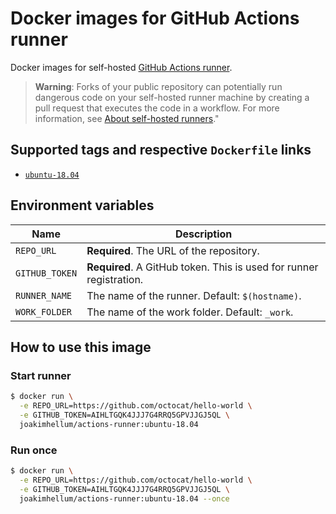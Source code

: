 # Docker images for GitHub Actions runner

Docker images for self-hosted [GitHub Actions runner](https://help.github.com/en/github/automating-your-workflow-with-github-actions/hosting-your-own-runners).

> **Warning**: Forks of your public repository can potentially run dangerous code on your self-hosted runner machine by creating a pull request that executes the code in a workflow.
> For more information, see [About self-hosted runners](https://help.github.com/en/github/automating-your-workflow-with-github-actions/about-self-hosted-runners#self-hosted-runner-security-with-public-repositories)."

## Supported tags and respective `Dockerfile` links

- [`ubuntu-18.04`](./ubuntu-18.04/Dockerfile)

## Environment variables

| Name | Description |
|---|---|
| `REPO_URL` | **Required**. The URL of the repository. |
| `GITHUB_TOKEN` | **Required**. A GitHub token. This is used for runner registration. |
| `RUNNER_NAME` | The name of the runner. Default: `$(hostname)`. |
| `WORK_FOLDER` | The name of the work folder. Default: `_work`. |

## How to use this image

### Start runner

```sh
$ docker run \
  -e REPO_URL=https://github.com/octocat/hello-world \
  -e GITHUB_TOKEN=AIHLTGQK4JJJ7G4RRQ5GPVJJGJ5QL \
  joakimhellum/actions-runner:ubuntu-18.04
```

### Run once 

```sh
$ docker run \
  -e REPO_URL=https://github.com/octocat/hello-world \
  -e GITHUB_TOKEN=AIHLTGQK4JJJ7G4RRQ5GPVJJGJ5QL \
  joakimhellum/actions-runner:ubuntu-18.04 --once
```
